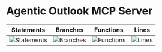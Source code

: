 # Agentic Outlook MCP Server

| Statements                  | Branches                | Functions                 | Lines             |
| --------------------------- | ----------------------- | ------------------------- | ----------------- |
| ![Statements](https://img.shields.io/badge/statements-42.17%25-red.svg?style=flat) | ![Branches](https://img.shields.io/badge/branches-33.81%25-red.svg?style=flat) | ![Functions](https://img.shields.io/badge/functions-45.65%25-red.svg?style=flat) | ![Lines](https://img.shields.io/badge/lines-42.72%25-red.svg?style=flat) |
